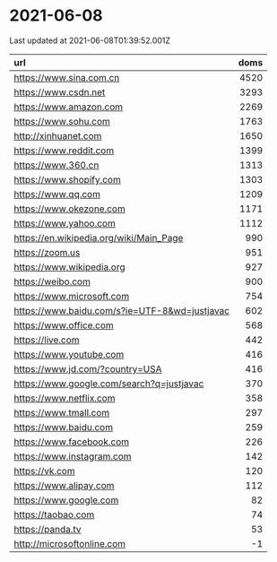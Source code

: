 # 2021-06-08

<!-- BEGIN -->
Last updated at 2021-06-08T01:39:52.001Z

url | doms
:- | -:
https://www.sina.com.cn | 4520
https://www.csdn.net | 3293
https://www.amazon.com | 2269
https://www.sohu.com | 1763
http://xinhuanet.com | 1650
https://www.reddit.com | 1399
https://www.360.cn | 1313
https://www.shopify.com | 1303
https://www.qq.com | 1209
https://www.okezone.com | 1171
https://www.yahoo.com | 1112
https://en.wikipedia.org/wiki/Main_Page | 990
https://zoom.us | 951
https://www.wikipedia.org | 927
https://weibo.com | 900
https://www.microsoft.com | 754
https://www.baidu.com/s?ie=UTF-8&wd=justjavac | 602
https://www.office.com | 568
https://live.com | 442
https://www.youtube.com | 416
https://www.jd.com/?country=USA | 416
https://www.google.com/search?q=justjavac | 370
https://www.netflix.com | 358
https://www.tmall.com | 297
https://www.baidu.com | 259
https://www.facebook.com | 226
https://www.instagram.com | 142
https://vk.com | 120
https://www.alipay.com | 112
https://www.google.com | 82
https://taobao.com | 74
https://panda.tv | 53
http://microsoftonline.com | -1
<!-- END -->
